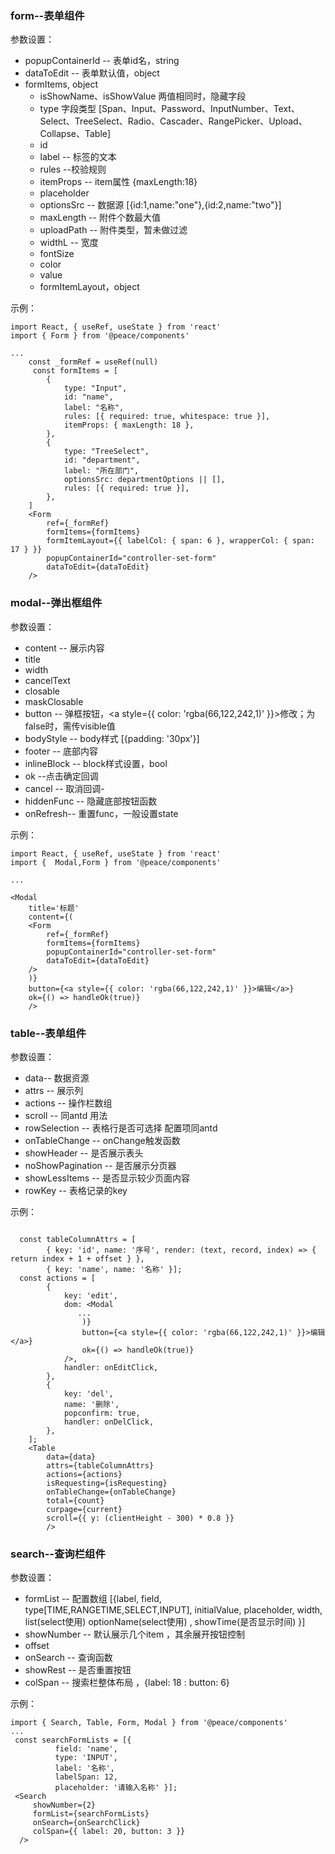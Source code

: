 ### form--表单组件

参数设置：

 - popupContainerId -- 表单id名，string
 - dataToEdit -- 表单默认值，object
 - formItems, object
    - isShowName、isShowValue  两值相同时，隐藏字段
   - type 字段类型 [Span、Input、Password、InputNumber、Text、Select、TreeSelect、Radio、Cascader、RangePicker、Upload、Collapse、Table]
   - id
   - label -- 标签的文本
   - rules --校验规则 
   - itemProps -- item属性 {maxLength:18}
   - placeholder
   - optionsSrc -- 数据源 [{id:1,name:"one"},{id:2,name:"two"}]
   - maxLength -- 附件个数最大值
   - uploadPath -- 附件类型，暂未做过滤
   - widthL -- 宽度
   - fontSize
   - color
   - value
   - formItemLayout，object

示例：

```
import React, { useRef, useState } from 'react'
import { Form } from '@peace/components'

...
	const _formRef = useRef(null)
	 const formItems = [
        {
            type: "Input",
            id: "name",
            label: "名称",
            rules: [{ required: true, whitespace: true }],
            itemProps: { maxLength: 18 },
        },
        {
            type: "TreeSelect",
            id: "department",
            label: "所在部门",
            optionsSrc: departmentOptions || [],
            rules: [{ required: true }],
        },
    ]
	<Form
        ref={_formRef}
        formItems={formItems}
        formItemLayout={{ labelCol: { span: 6 }, wrapperCol: { span: 17 } }}
        popupContainerId="controller-set-form"
        dataToEdit={dataToEdit}
    />
```

### modal--弹出框组件

参数设置：

 - content -- 展示内容
 - title 
 - width
 - cancelText
 - closable
 - maskClosable
 - button -- 弹框按钮，<a style={{ color: 'rgba(66,122,242,1)' }}>修改</a>；为false时，需传visible值
 - bodyStyle  -- body样式 [{padding: '30px'}]
 - footer -- 底部内容
 - inlineBlock -- block样式设置，bool
 - ok --点击确定回调
 - cancel -- 取消回调-
 - hiddenFunc -- 隐藏底部按钮函数
 - onRefresh-- 重置func，一般设置state

示例：

```
import React, { useRef, useState } from 'react'
import {  Modal,Form } from '@peace/components'

...

<Modal
    title='标题'
    content={(
    <Form
        ref={_formRef}
        formItems={formItems}
        popupContainerId="controller-set-form"
        dataToEdit={dataToEdit}
    />
    )}
    button={<a style={{ color: 'rgba(66,122,242,1)' }}>编辑</a>}
    ok={() => handleOk(true)}
    />
```

### table--表单组件

参数设置：

 - data-- 数据资源
 - attrs -- 展示列
 - actions -- 操作栏数组
 - scroll -- 同antd 用法
 - rowSelection -- 表格行是否可选择 配置项同antd
 - onTableChange -- onChange触发函数
 - showHeader -- 是否展示表头
 - noShowPagination -- 是否展示分页器
 - showLessItems -- 是否显示较少页面内容
 - rowKey -- 表格记录的key

示例：

```

  const tableColumnAttrs = [
        { key: 'id', name: '序号', render: (text, record, index) => { return index + 1 + offset } },
        { key: 'name', name: '名称' }];
  const actions = [
        {
            key: 'edit',
            dom: <Modal
               ...
                )}
                button={<a style={{ color: 'rgba(66,122,242,1)' }}>编辑</a>}
                ok={() => handleOk(true)}
            />,
            handler: onEditClick,
        },
        {
            key: 'del',
            name: '删除',
            popconfirm: true,
            handler: onDelClick,
        },
    ];        
    <Table
        data={data}
        attrs={tableColumnAttrs}
        actions={actions}
        isRequesting={isRequesting}
        onTableChange={onTableChange}
        total={count}
        curpage={current}
        scroll={{ y: (clientHeight - 300) * 0.8 }}
        />
```

### search--查询栏组件

参数设置：

 - formList -- 配置数组 [{label, field, type[TIME,RANGETIME,SELECT,INPUT], initialValue, placeholder, width, list(select使用) optionName(select使用) , showTime(是否显示时间) }]
 - showNumber -- 默认展示几个item ，其余展开按钮控制
 - offset
 - onSearch --  查询函数
 - showRest -- 是否重置按钮
 - colSpan --  搜索栏整体布局 ，{label: 18 : button: 6}

示例：

```
import { Search, Table, Form, Modal } from '@peace/components'
...
 const searchFormLists = [{ 
 		  field: 'name', 
          type: 'INPUT', 
          label: '名称', 
          labelSpan: 12, 
          placeholder: '请输入名称' }];
 <Search
     showNumber={2}
     formList={searchFormLists}
     onSearch={onSearchClick}
     colSpan={{ label: 20, button: 3 }}
  />

```
